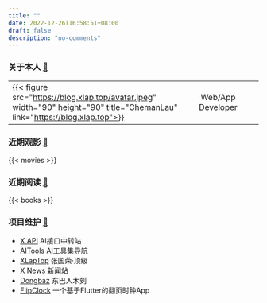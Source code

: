 ```yaml
---
title: ""
date: 2022-12-26T16:58:51+08:00
draft: false
description: "no-comments"
---
```

### 关于本人 [🔗](https://github.com/liuchaowen)

|                                                                                                                             |       |                   |       |      |
| :-------------------------------------------------------------------------------------------------------------------------- | :---: | :---------------: | :---: | ---: |
| {{< figure src="https://blog.xlap.top/avatar.jpeg" width="90" height="90" title="ChemanLau" link="https://blog.xlap.top">}} |       | Web/App Developer |       |      |

### 近期观影 [🔗](/movies)

{{< movies >}}

### 近期阅读 [🔗](/books)

{{< books >}}


### 项目维护 [🔗](https://github.com/liuchaowen/project.xlap.top)

* [X API](https://api.xlap.top) AI接口中转站
* [AITools](https://aitools.uno) AI工具集导航
* [XLapTop](https://www.xlap.top) 张国荣·顶级
* [X News](https://news.xlap.top) 新闻站
* [Dongbaz](https://project.xlap.top/dongbaz) 东巴人木刻
* [FlipClock](https://project.xlap.top/flipclock/) 一个基于Flutter的翻页时钟App
